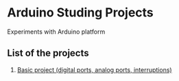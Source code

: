# Arduino Studing Projects

Experiments with Arduino platform

## List of the projects
1. [Basic project (digital ports, analog ports, interruptions)](https://github.com/igsekor/arduino/tree/main/AnalogReadSerialAndLedBar)
